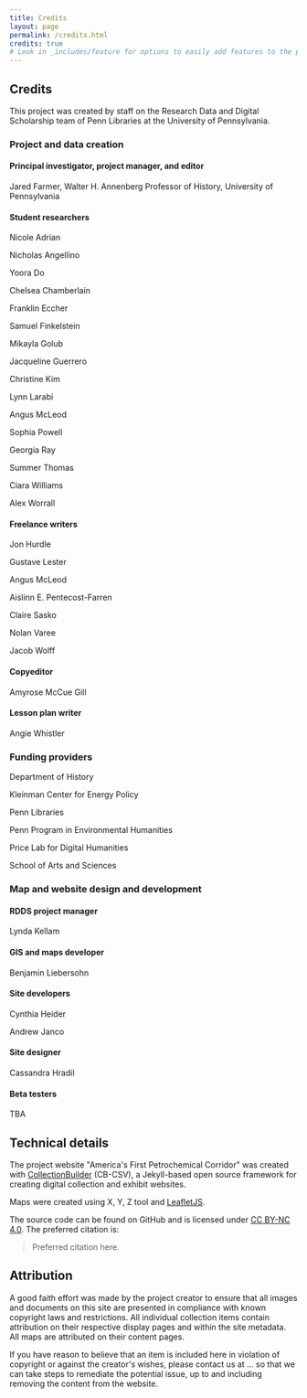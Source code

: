 ```yaml
---
title: Credits
layout: page
permalink: /credits.html
credits: true
# Look in _includes/feature for options to easily add features to the page
---
```


## Credits

This project was created by staff on the Research Data and Digital Scholarship team of Penn Libraries at the University of Pennsylvania.

### Project and data creation

#### Principal investigator, project manager, and editor
Jared Farmer, Walter H. Annenberg Professor of History, University of Pennsylvania

#### Student researchers
Nicole Adrian

Nicholas Angellino

Yoora Do

Chelsea Chamberlain

Franklin Eccher

Samuel Finkelstein

Mikayla Golub

Jacqueline Guerrero

Christine Kim

Lynn Larabi

Angus McLeod

Sophia Powell

Georgia Ray

Summer Thomas

Ciara Williams

Alex Worrall

#### Freelance writers
Jon Hurdle

Gustave Lester

Angus McLeod

Aislinn E. Pentecost-Farren

Claire Sasko

Nolan Varee

Jacob Wolff

#### Copyeditor
Amyrose McCue Gill

#### Lesson plan writer
Angie Whistler

### Funding providers
Department of History

Kleinman Center for Energy Policy

Penn Libraries

Penn Program in Environmental Humanities

Price Lab for Digital Humanities

School of Arts and Sciences

### Map and website design and development

#### RDDS project manager
Lynda Kellam

#### GIS and maps developer
Benjamin Liebersohn

#### Site developers
Cynthia Heider

Andrew Janco

#### Site designer
Cassandra Hradil

#### Beta testers
TBA

## Technical details
The project website "America's First Petrochemical Corridor" was created with [CollectionBuilder](https://collectionbuilder.github.io/) (CB-CSV), a Jekyll-based open source framework for creating digital collection and exhibit websites.

Maps were created using X, Y, Z tool and [LeafletJS](https://leafletjs.com/).

The source code can be found on GitHub and is licensed under [CC BY-NC 4.0](https://creativecommons.org/licenses/by-nc/4.0/). The preferred citation is:
> Preferred citation here.

## Attribution
A good faith effort was made by the project creator to ensure that all images and documents on this site are presented in compliance with known copyright laws and restrictions. All individual collection items contain attribution on their respective display pages and within the site metadata. All maps are attributed on their content pages.

If you have reason to believe that an item is included here in violation of copyright or against the creator's wishes, please contact us at ... so that we can take steps to remediate the potential issue, up to and including removing the content from the website.